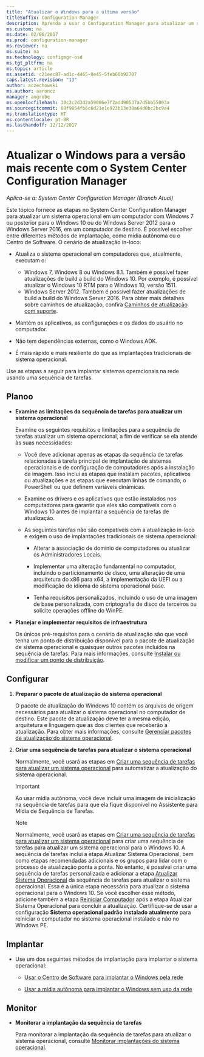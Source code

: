 ```yaml
---
title: "Atualizar o Windows para a última versão"
titleSuffix: Configuration Manager
description: Aprenda a usar o Configuration Manager para atualizar um sistema operacional do Windows 7 ou posterior para o Windows 10.
ms.custom: na
ms.date: 02/06/2017
ms.prod: configuration-manager
ms.reviewer: na
ms.suite: na
ms.technology: configmgr-osd
ms.tgt_pltfrm: na
ms.topic: article
ms.assetid: c21eec87-ad1c-4465-8e45-5feb60b92707
caps.latest.revision: "13"
author: aczechowski
ms.author: aaroncz
manager: angrobe
ms.openlocfilehash: 30c2c2d3d2a59006e7f2ad490537a7d5bb55003a
ms.sourcegitcommit: 08f9854fb6c6d21e1e923b13e38a64d0bc2bc9a4
ms.translationtype: HT
ms.contentlocale: pt-BR
ms.lasthandoff: 12/12/2017
---
```

# <a name="upgrade-windows-to-the-latest-version-with-system-center-configuration-manager"></a>Atualizar o Windows para a versão mais recente com o System Center Configuration Manager

*Aplica-se a: System Center Configuration Manager (Branch Atual)*

Este tópico fornece as etapas no System Center Configuration Manager para atualizar um sistema operacional em um computador com Windows 7 ou posterior para o Windows 10 ou do Windows Server 2012 para o Windows Server 2016, em um computador de destino. É possível escolher entre diferentes métodos de implantação, como mídia autônoma ou o Centro de Software. O cenário de atualização in-loco:  

-   Atualiza o sistema operacional em computadores que, atualmente, executam o:
    - Windows 7, Windows 8 ou Windows 8.1. Também é possível fazer atualizações de build a build do Windows 10. Por exemplo, é possível atualizar o Windows 10 RTM para o Windows 10, versão 1511.  
    - Windows Server 2012. Também é possível fazer atualizações de build a build do Windows Server 2016. Para obter mais detalhes sobre caminhos de atualização, confira [Caminhos de atualização com suporte](https://docs.microsoft.com/windows-server/get-started/supported-upgrade-paths#upgrading-previous-retail-versions-of-windows-server-to-windows-server-2016).    

-   Mantém os aplicativos, as configurações e os dados do usuário no computador.  

-   Não tem dependências externas, como o Windows ADK.  

-   É mais rápido e mais resiliente do que as implantações tradicionais de sistema operacional.  

 Use as etapas a seguir para implantar sistemas operacionais na rede usando uma sequência de tarefas.  

##  <a name="BKMK_Plan"></a> Planoo  

-   **Examine as limitações da sequência de tarefas para atualizar um sistema operacional**  

     Examine os seguintes requisitos e limitações para a sequência de tarefas atualizar um sistema operacional, a fim de verificar se ela atende às suas necessidades:  

    -   Você deve adicionar apenas as etapas da sequência de tarefas relacionadas à tarefa principal de implantação de sistemas operacionais e de configuração de computadores após a instalação da imagem. Isso inclui as etapas que instalam pacotes, aplicativos ou atualizações e as etapas que executam linhas de comando, o PowerShell ou que definem variáveis dinâmicas.  

    -   Examine os drivers e os aplicativos que estão instalados nos computadores para garantir que eles são compatíveis com o Windows 10 antes de implantar a sequência de tarefas de atualização.  

    -   As seguintes tarefas não são compatíveis com a atualização in-loco e exigem o uso de implantações tradicionais de sistema operacional:  

        -   Alterar a associação de domínio de computadores ou atualizar os Administradores Locais.  

        -   Implementar uma alteração fundamental no computador, incluindo o particionamento de disco, uma alteração de uma arquitetura do x86 para x64, a implementação da UEFI ou a modificação do idioma do sistema operacional base.  

        -   Tenha requisitos personalizados, incluindo o uso de uma imagem de base personalizada, com criptografia de disco de terceiros ou solicite operações offline do WinPE.<sup></sup>  

-   **Planejar e implementar requisitos de infraestrutura**  

     Os únicos pré-requisitos para o cenário de atualização são que você tenha um ponto de distribuição disponível para o pacote de atualização de sistema operacional e quaisquer outros pacotes incluídos na sequência de tarefas. Para mais informações, consulte [Instalar ou modificar um ponto de distribuição](../../core/servers/deploy/configure/install-and-configure-distribution-points.md).

##  <a name="BKMK_Configure"></a> Configurar  

1.  **Preparar o pacote de atualização de sistema operacional**  

     O pacote de atualização do Windows 10 contém os arquivos de origem necessários para atualizar o sistema operacional no computador de destino. Este pacote de atualização deve ter a mesma edição, arquitetura e linguagem que as dos clientes que receberão a atualização.  Para obter mais informações, consulte [Gerenciar pacotes de atualização do sistema operacional](../get-started/manage-operating-system-upgrade-packages.md).  

2.  **Criar uma sequência de tarefas para atualizar o sistema operacional**  

     Normalmente, você usará as etapas em [Criar uma sequência de tarefas para atualizar um sistema operacional](create-a-task-sequence-to-upgrade-an-operating-system.md) para automatizar a atualização do sistema operacional.  

    > [!IMPORTANT]
    > Ao usar mídia autônoma, você deve incluir uma imagem de inicialização na sequência de tarefas para que ela fique disponível no Assistente para Mídia de Sequência de Tarefas.

    > [!NOTE]  
    > Normalmente, você usará as etapas em [Criar uma sequência de tarefas para atualizar um sistema operacional](create-a-task-sequence-to-upgrade-an-operating-system.md) para criar uma sequência de tarefas para atualizar um sistema operacional para o Windows 10. A sequência de tarefas inclui a etapa Atualizar Sistema Operacional, bem como etapas recomendadas adicionais e os grupos para lidar com o processo de atualização ponta a ponta. No entanto, é possível criar uma sequência de tarefas personalizada e adicionar a etapa [Atualizar Sistema Operacional](../understand/task-sequence-steps.md#BKMK_UpgradeOS) da sequência de tarefas para atualizar o sistema operacional. Essa é a única etapa necessária para atualizar o sistema operacional para o Windows 10. Se você escolher esse método, adicione também a etapa [Reiniciar Computador](../understand/task-sequence-steps.md#BKMK_RestartComputer) após a etapa Atualizar Sistema Operacional para concluir a atualização. Certifique-se de usar a configuração **Sistema operacional padrão instalado atualmente** para reiniciar o computador no sistema operacional instalado e não no Windows PE.  

##  <a name="BKMK_Deploy"></a> Implantar  

-   Use um dos seguintes métodos de implantação para implantar o sistema operacional:  

    -   [Usar o Centro de Software para implantar o Windows pela rede](use-software-center-to-deploy-windows-over-the-network.md)  

    -   [Usar a mídia autônoma para implantar o Windows sem uso da rede](use-stand-alone-media-to-deploy-windows-without-using-the-network.md)  

## <a name="monitor"></a>Monitor  

-   **Monitorar a implantação da sequência de tarefas**  

     Para monitorar a implantação da sequência de tarefas para atualizar o sistema operacional, consulte [Monitorar implantações do sistema operacional](monitor-operating-system-deployments.md).  
